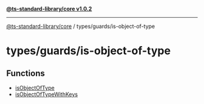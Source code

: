 [**@ts-standard-library/core v1.0.2**](../../../README.md)

***

[@ts-standard-library/core](../../../modules.md) / types/guards/is-object-of-type

# types/guards/is-object-of-type

## Functions

- [isObjectOfType](functions/isObjectOfType.md)
- [isObjectOfTypeWithKeys](functions/isObjectOfTypeWithKeys.md)
